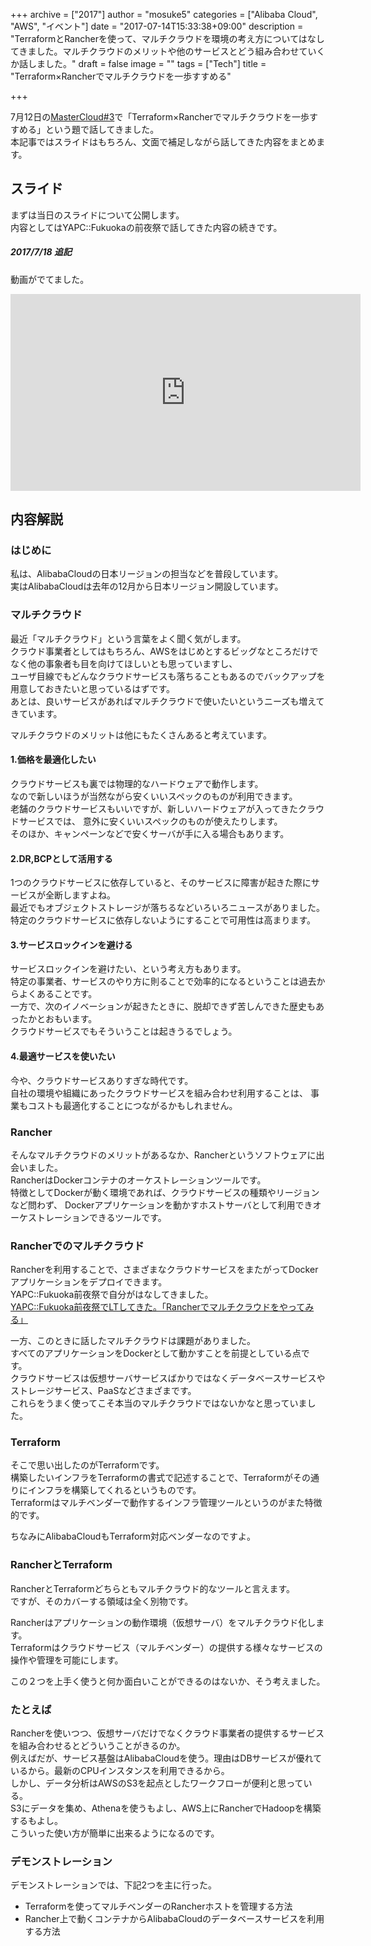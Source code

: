 +++
archive = ["2017"]
author = "mosuke5"
categories = ["Alibaba Cloud", "AWS", "イベント"]
date = "2017-07-14T15:33:38+09:00"
description = "TerraformとRancherを使って、マルチクラウドを環境の考え方についてはなしてきました。マルチクラウドのメリットや他のサービスとどう組み合わせていくか話しました。"
draft = false
image = ""
tags = ["Tech"]
title = "Terraform×Rancherでマルチクラウドを一歩すすめる"

+++

7月12日の[MasterCloud#3](https://mastercloud.connpass.com/event/59832/)で「Terraform×Rancherでマルチクラウドを一歩すすめる」という題で話してきました。  
本記事ではスライドはもちろん、文面で補足しながら話してきた内容をまとめます。  
<!--more-->

## スライド
まずは当日のスライドについて公開します。  
内容としてはYAPC::Fukuokaの前夜祭で話してきた内容の続きです。  

<script async class="speakerdeck-embed" data-id="1e0a3455986748d2bad51872254f8d03" data-ratio="1.77777777777778" src="//speakerdeck.com/assets/embed.js"></script>

##### 2017/7/18 追記  
動画がでてました。  
<iframe width="560" height="315" src="https://www.youtube.com/embed/vMBP0Wgyw08" frameborder="0" allowfullscreen></iframe>

## 内容解説
### はじめに
私は、AlibabaCloudの日本リージョンの担当などを普段しています。  
実はAlibabaCloudは去年の12月から日本リージョン開設しています。  

### マルチクラウド
最近「マルチクラウド」という言葉をよく聞く気がします。  
クラウド事業者としてはもちろん、AWSをはじめとするビッグなところだけでなく他の事象者も目を向けてほしいとも思っていますし、  
ユーザ目線でもどんなクラウドサービスも落ちることもあるのでバックアップを用意しておきたいと思っているはずです。  
あとは、良いサービスがあればマルチクラウドで使いたいというニーズも増えてきています。  

マルチクラウドのメリットは他にもたくさんあると考えています。  

#### 1.価格を最適化したい
クラウドサービスも裏では物理的なハードウェアで動作します。  
なので新しいほうが当然ながら安くいいスペックのものが利用できます。  
老舗のクラウドサービスもいいですが、新しいハードウェアが入ってきたクラウドサービスでは、
意外に安くいいスペックのものが使えたりします。  
そのほか、キャンペーンなどで安くサーバが手に入る場合もあります。  

#### 2.DR,BCPとして活用する
1つのクラウドサービスに依存していると、そのサービスに障害が起きた際にサービスが全断しますよね。  
最近でもオブジェクトストレージが落ちるなどいろいろニュースがありました。  
特定のクラウドサービスに依存しないようにすることで可用性は高まります。  

#### 3.サービスロックインを避ける
サービスロックインを避けたい、という考え方もあります。  
特定の事業者、サービスのやり方に則ることで効率的になるということは過去からよくあることです。  
一方で、次のイノベーションが起きたときに、脱却できず苦しんできた歴史もあったかとおもいます。  
クラウドサービスでもそういうことは起きうるでしょう。  

#### 4.最適サービスを使いたい
今や、クラウドサービスありすぎな時代です。  
自社の環境や組織にあったクラウドサービスを組み合わせ利用することは、
事業もコストも最適化することにつながるかもしれません。  

### Rancher
そんなマルチクラウドのメリットがあるなか、Rancherというソフトウェアに出会いました。  
RancherはDockerコンテナのオーケストレーションツールです。  
特徴としてDockerが動く環境であれば、クラウドサービスの種類やリージョンなど問わず、
Dockerアプリケーションを動かすホストサーバとして利用できオーケストレーションできるツールです。  

### Rancherでのマルチクラウド
Rancherを利用することで、さまざまなクラウドサービスをまたがってDockerアプリケーションをデプロイできます。  
YAPC::Fukuoka前夜祭で自分がはなしてきました。  
[YAPC::Fukuoka前夜祭でLTしてきた。「Rancherでマルチクラウドをやってみる」](https://blog.mosuke.tech/entry/2017/07/01/yapc_fukuoka/)

一方、このときに話したマルチクラウドは課題がありました。  
すべてのアプリケーションをDockerとして動かすことを前提としている点です。  
クラウドサービスは仮想サーバサービスばかりではなくデータベースサービスやストレージサービス、PaaSなどさまざまです。  
これらをうまく使ってこそ本当のマルチクラウドではないかなと思っていました。  

### Terraform
そこで思い出したのがTerraformです。  
構築したいインフラをTerraformの書式で記述することで、Terraformがその通りにインフラを構築してくれるというものです。  
Terraformはマルチベンダーで動作するインフラ管理ツールというのがまた特徴的です。  

ちなみにAlibabaCloudもTerraform対応ベンダーなのですよ。  

### RancherとTerraform
RancherとTerraformどちらともマルチクラウド的なツールと言えます。  
ですが、そのカバーする領域は全く別物です。  

Rancherはアプリケーションの動作環境（仮想サーバ）をマルチクラウド化します。  
Terraformはクラウドサービス（マルチベンダー）の提供する様々なサービスの操作や管理を可能にします。  

この２つを上手く使うと何か面白いことができるのはないか、そう考えました。  

### たとえば
Rancherを使いつつ、仮想サーバだけでなくクラウド事業者の提供するサービスを組み合わせるとどういうことがきるのか。  
例えばだが、サービス基盤はAlibabaCloudを使う。理由はDBサービスが優れているから。最新のCPUインスタンスを利用できるから。  
しかし、データ分析はAWSのS3を起点としたワークフローが便利と思っている。  
S3にデータを集め、Athenaを使うもよし、AWS上にRancherでHadoopを構築するもよし。  
こういった使い方が簡単に出来るようになるのです。  

### デモンストレーション
デモンストレーションでは、下記2つを主に行った。  

- Terraformを使ってマルチベンダーのRancherホストを管理する方法
- Rancher上で動くコンテナからAlibabaCloudのデータベースサービスを利用する方法